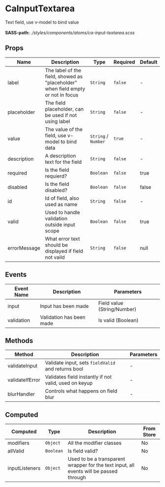 # CaInputTextarea

Text field, use v-model to bind value<br><br> **SASS-path:** _./styles/components/atoms/ca-input-textarea.scss_

## Props

<!-- @vuese:CaInputTextarea:props:start -->
|Name|Description|Type|Required|Default|
|---|---|---|---|---|
|label|The label of the field, showed as "placeholder" when field empty or not in focus|`String`|`false`|-|
|placeholder|The field placeholder, can be used if not using label|`String`|`false`|-|
|value|The value of the field, use v-model to bind data|`String` /  `Number`|`true`|-|
|description|A description text for the field|`String`|`false`|-|
|required|Is the field requierd?|`Boolean`|`false`|true|
|disabled|Is the field disabled?|`Boolean`|`false`|false|
|id|Id of field, also used as name|`String`|`false`|-|
|valid|Used to handle validation outside input scope|`Boolean`|`false`|true|
|errorMessage|What error text should be displayed if field not vaild|`String`|`false`|null|

<!-- @vuese:CaInputTextarea:props:end -->


## Events

<!-- @vuese:CaInputTextarea:events:start -->
|Event Name|Description|Parameters|
|---|---|---|
|input|Input has been made|Field value (String/Number)|
|validation|Validation has been made|Is valid (Boolean)|

<!-- @vuese:CaInputTextarea:events:end -->


## Methods

<!-- @vuese:CaInputTextarea:methods:start -->
|Method|Description|Parameters|
|---|---|---|
|validateInput|Validate input, sets `fieldValid` and returns bool|-|
|validateIfError|Validates field instantly if not valid, used on keyup|-|
|blurHandler|Controls what happens on field blur|-|

<!-- @vuese:CaInputTextarea:methods:end -->


## Computed

<!-- @vuese:CaInputTextarea:computed:start -->
|Computed|Type|Description|From Store|
|---|---|---|---|
|modifiers|`Object`|All the modifier classes|No|
|allValid|`Boolean`|Is field valid?|No|
|inputListeners|`Object`|Used to be a transparent wrapper for the text input, all events will be passed through|No|

<!-- @vuese:CaInputTextarea:computed:end -->


